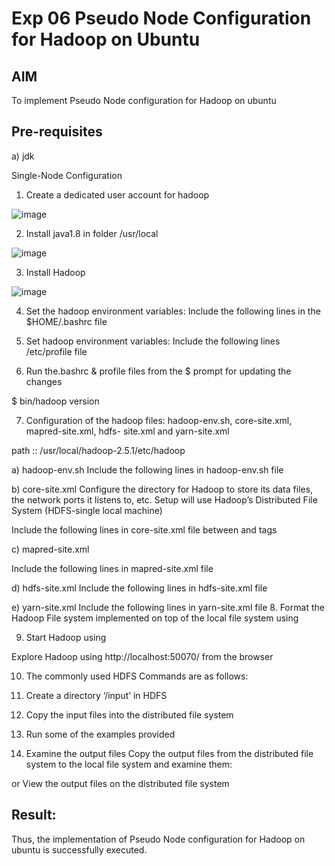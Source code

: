 # Exp 06 Pseudo Node Configuration for Hadoop on Ubuntu

## AIM

To implement Pseudo Node configuration for Hadoop on ubuntu

## Pre-requisites

a) jdk

Single-Node Configuration

1.	Create a dedicated user account for hadoop

![image](https://github.com/danush564/Ex-06-Pseudo-Node-Configuration-for-Hadoop-on-Ubuntu/assets/98585166/7488a792-8b05-4eda-9543-1c69fae36c98)

2.	Install java1.8 in folder /usr/local

![image](https://github.com/danush564/Ex-06-Pseudo-Node-Configuration-for-Hadoop-on-Ubuntu/assets/98585166/ae856653-6f86-48dd-b70e-8b985c6f583f)

3.	Install Hadoop

![image](https://github.com/danush564/Ex-06-Pseudo-Node-Configuration-for-Hadoop-on-Ubuntu/assets/98585166/7ceaa735-c1bb-4e54-bffb-71dc23935967)

4.	Set the hadoop environment variables: Include the following lines in the
$HOME/.bashrc file

 
5.	Set hadoop environment variables: Include the following lines /etc/profile file


6.	Run the.bashrc & profile files from the $ prompt for updating the changes




$ bin/hadoop version	

7.	Configuration of the hadoop files: hadoop-env.sh, core-site.xml, mapred-site.xml, hdfs- site.xml and yarn-site.xml

path ::	/usr/local/hadoop-2.5.1/etc/hadoop

a)	hadoop-env.sh
Include the following lines in hadoop-env.sh file


b)	core-site.xml
Configure the directory for Hadoop to store its data files, the network ports it listens to, etc. Setup will use Hadoop’s Distributed File System (HDFS-single local machine)


 
Include the following lines in core-site.xml file between <configuration> and
</configuration> tags


c)	mapred-site.xml
 

Include the following lines in mapred-site.xml file
 

d)	hdfs-site.xml
Include the following lines in hdfs-site.xml file


e)	yarn-site.xml
Include the following lines in yarn-site.xml file
8.	Format the Hadoop File system implemented on top of the local file system using

9.	Start Hadoop using


Explore Hadoop using http://localhost:50070/ from the browser	
 
10.	The commonly used HDFS Commands are as follows:


11.	Create a directory ‘/input’ in HDFS


12.	Copy the input files into the distributed file system

13.	Run some of the examples provided


14.	Examine the output files
Copy the output files from the distributed file system to the local file system and examine them:
 
or
View the output files on the distributed file system

## Result:
Thus, the implementation of Pseudo Node configuration for Hadoop on ubuntu is successfully executed.
